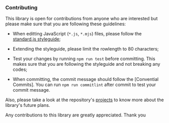 
### Contributing
This library is open for contributions from anyone who are interested but please
make sure that you are following these guidelines:

 * When editting JavaScript (`*.js`, `*.mjs`) files, please follow the
   [standard.js styleguide];

 * Extending the styleguide, please limit the rowlength to 80 characters;

 * Test your changes by running `npm run test` before committing. This makes
   sure that you are following the styleguide and not breaking any codes;

 * When committing, the commit message should follow the [Convential Commits].
   You can run `npm run commitlint` after commit to test your commit message.

Also, please take a look at the repository's [projects] to know more about the
library's future plans.

Any contributions to this library are greatly appreciated. Thank you

[projects]: https://github.com/eidoriantan/mp3tag.js/projects

[Conventional Commits]: https://www.conventionalcommits.org/en/v1.0.0/
[standard.js styleguide]: https://standardjs.com/rules.html
